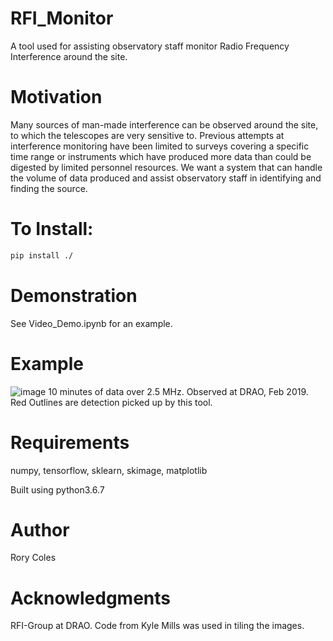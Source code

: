 # RFI_Monitor
A tool used for assisting observatory staff monitor Radio Frequency Interference around the site.

# Motivation
Many sources of man-made interference can be observed around the site, to which the telescopes are very sensitive to.
Previous attempts at interference monitoring have been limited to surveys covering a specific time range or instruments which have produced more data than could be digested by limited personnel resources. We want a system that can handle the volume of data produced and assist observatory staff in identifying and finding the source.

# To Install:
```bash
pip install ./
```

# Demonstration
See Video_Demo.ipynb for an example.

# Example
![image](https://drive.google.com/uc?export=view&id=1OzQYRGIY5hL4qodtgwFWxFCYtEdYNgNH)
10 minutes of data over 2.5 MHz. Observed at DRAO, Feb 2019.
Red Outlines are detection picked up by this tool.

# Requirements
numpy,
tensorflow,
sklearn,
skimage,
matplotlib

Built using python3.6.7

# Author
Rory Coles 

# Acknowledgments
RFI-Group at DRAO.
Code from Kyle Mills was used in tiling the images.
